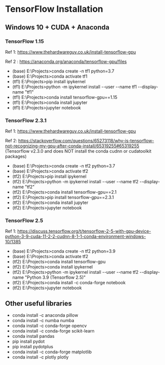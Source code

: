 # TensorFlow Installation
## Windows 10 + CUDA + Anaconda
### TensorFlow 1.15
Ref 1: https://www.thehardwareguy.co.uk/install-tensorflow-gpu

Ref 2 : https://anaconda.org/anaconda/tensorflow-gpu/files

- (base) E:\Projects>conda create -n tf1 python=3.7
- (base) E:\Projects>conda activate tf1
- (tf1) E:\Projects>pip install ipykernel
- (tf1) E:\Projects>python -m ipykernel install --user --name tf1 --display-name "tf1"
- (tf1) E:\Projects>conda install tensorflow-gpu==1.15
- (tf1) E:\Projects>conda install jupyter
- (tf1) E:\Projects>jupyter notebook


### TensorFlow 2.3.1
Ref 1: https://www.thehardwareguy.co.uk/install-tensorflow-gpu

Ref 2: https://stackoverflow.com/questions/65273118/why-is-tensorflow-not-recognizing-my-gpu-after-conda-install/65319255#65319255 (Tensorflow v2.3.0 and does NOT install the conda cudnn or cudatoolkit packages)

- (base) E:\Projects>conda create -n tf2 python=3.7
- (base) E:\Projects>conda activate tf2
- (tf2) E:\Projects>pip install ipykernel
- (tf2) E:\Projects>python -m ipykernel install --user --name tf2 --display-name "tf2"
- (tf2) E:\Projects>conda install tensorflow-gpu==2.1
- (tf2) E:\Projects>pip install tensorflow-gpu==2.3.1
- (tf2) E:\Projects>conda install jupyter
- (tf2) E:\Projects>jupyter notebook

### TensorFlow 2.5
Ref 1: https://discuss.tensorflow.org/t/tensorflow-2-5-with-gpu-device-python-3-9-cuda-11-2-2-cudnn-8-1-1-conda-environment-windows-10/1385

- (base) E:\Projects>conda create -n tf2 python=3.9
- (base) E:\Projects>conda activate tf2
- (tf2) E:\Projects>conda install tensorflow-gpu
- (tf2) E:\Projects>conda install ipykernel
- (tf2) E:\Projects>python -m ipykernel install --user --name tf2 --display-name "Python 3.9 (Tensorflow 2.5)"
- (tf2) E:\Projects>conda install -c conda-forge notebook
- (tf2) E:\Projects>jupyter notebook

## Other useful libraries 

- conda install -c anaconda pillow 
- conda install -c numba numba 
- conda install -c conda-forge opencv 
- conda install -c conda-forge scikit-learn 
- conda install pandas
- pip install pydot
- pip install pydotplus
- conda install -c conda-forge matplotlib
- conda install -c plotly plotly